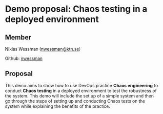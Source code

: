 # Demo proposal: Chaos testing in a deployed environment

## Member 

Niklas Wessman (nwessman@kth.se)

Github: [nwessman](https://github.com/nwessman)

## Proposal

This demo aims to show how to use DevOps practice **Chaos engineering** to conduct **Chaos testing** in a deployed environment to test the robustness of the system. This demo will include the set up of a simple system and then go through the steps of setting up and conducting Chaos tests on the system while explaining the benefits of the practice.